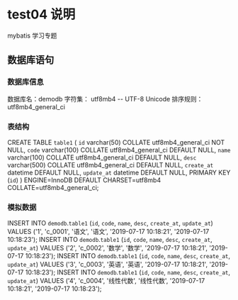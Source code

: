 # test04 说明

mybatis 学习专题

## 数据库语句

### 数据库信息
>
数据库名：demodb
字符集： utf8mb4 -- UTF-8 Unicode
排序规则：utf8mb4_general_ci

### 表结构
>
CREATE TABLE `table1` (
  `id` varchar(50) COLLATE utf8mb4_general_ci NOT NULL,
  `code` varchar(100) COLLATE utf8mb4_general_ci DEFAULT NULL,
  `name` varchar(100) COLLATE utf8mb4_general_ci DEFAULT NULL,
  `desc` varchar(500) COLLATE utf8mb4_general_ci DEFAULT NULL,
  `create_at` datetime DEFAULT NULL,
  `update_at` datetime DEFAULT NULL,
  PRIMARY KEY (`id`)
) ENGINE=InnoDB DEFAULT CHARSET=utf8mb4 COLLATE=utf8mb4_general_ci;

### 模拟数据
>
INSERT INTO `demodb`.`table1` (`id`, `code`, `name`, `desc`, `create_at`, `update_at`) VALUES ('1', 'c_0001', '语文', '语文', '2019-07-17 10:18:21', '2019-07-17 10:18:23');
INSERT INTO `demodb`.`table1` (`id`, `code`, `name`, `desc`, `create_at`, `update_at`) VALUES ('2', 'c_0002', '数学', '数学', '2019-07-17 10:18:21', '2019-07-17 10:18:23');
INSERT INTO `demodb`.`table1` (`id`, `code`, `name`, `desc`, `create_at`, `update_at`) VALUES ('3', 'c_0003', '英语', '英语', '2019-07-17 10:18:21', '2019-07-17 10:18:23');
INSERT INTO `demodb`.`table1` (`id`, `code`, `name`, `desc`, `create_at`, `update_at`) VALUES ('4', 'c_0004', '线性代数', '线性代数', '2019-07-17 10:18:21', '2019-07-17 10:18:23');
